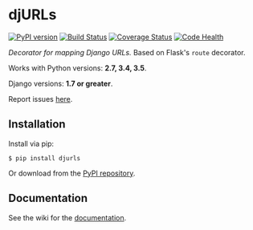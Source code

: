 # djURLs

[![PyPI version](https://badge.fury.io/py/djurls.svg)](https://badge.fury.io/py/djurls)
[![Build Status](https://travis-ci.org/victorfsf/djurls.svg?branch=master)](https://travis-ci.org/victorfsf/djurls)
[![Coverage Status](https://coveralls.io/repos/github/victorfsf/djurls/badge.svg?branch=master)](https://coveralls.io/github/victorfsf/djurls?branch=master)
[![Code Health](https://landscape.io/github/victorfsf/djurls/master/landscape.svg?style=flat)](https://landscape.io/github/victorfsf/djurls/master)


*Decorator for mapping Django URLs.*
Based on Flask's `route` decorator.

Works with Python versions: **2.7, 3.4, 3.5**.

Django versions: **1.7 or greater**.

Report issues [here](https://github.com/victorfsf/djurls/issues/new).

## Installation

Install via pip:
```
$ pip install djurls
```

Or download from the [PyPI repository](https://pypi.python.org/pypi/djurls/).

## Documentation

See the wiki for the [documentation](https://github.com/victorfsf/djurls/wiki).
